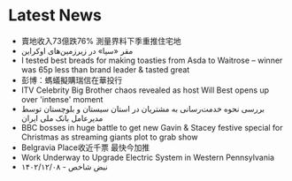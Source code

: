 # Latest News
-  賣地收入73億跌76% 測量界料下季重推住宅地
-  مقر «سیا» در زیرزمین‌های اوکراین
-  I tested best breads for making toasties from Asda to Waitrose – winner was 65p less than brand leader & tasted great
-  彭博：螞蟻擬購瑞信在華投行
-  ITV Celebrity Big Brother chaos revealed as host Will Best opens up over 'intense' moment
-  بررسی نحوه خدمت‌رسانی به مشتریان در استان سیستان و بلوچستان توسط مدیرعامل بانک ملی ایران
-  BBC bosses in huge battle to get new Gavin & Stacey festive special for Christmas as streaming giants plot to grab show
-  Belgravia Place收近千票 最快今加推
-  Work Underway to Upgrade Electric System in Western Pennsylvania
-  نبض شاخص - ۱۴۰۲/۱۲/۰۸
